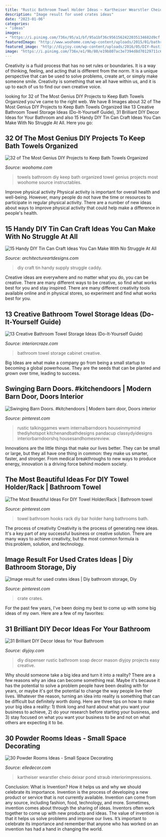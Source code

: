 ```yaml
---
title: "Rustic Bathroom Towel Holder Ideas ~ Kartheiser Wearstler Cheio Deixar Pond Straub Interiorimpressions"
description: "Image result for used crates ideas"
date: "2023-01-06"
categories:
- "ideas"
images:
- "https://i.pinimg.com/736x/95/a1/bf/95a1bf36c9561562422035134682d9cf.jpg"
featuredImage: "http://www.woohome.com/wp-content/uploads/2015/01/bathroom-towel-woohome-13.jpg"
featured_image: "http://diyjoy.com/wp-content/uploads/2016/05/DIY-Rustic-Soap-Dispenser.jpg"
image: "https://i.pinimg.com/736x/e1/9b/80/e19b807ac3e7394d8d70129711c60827.jpg"
---
```



Creativity is a fluid process that has no set rules or boundaries. It is a way of thinking, feeling, and acting that is different from the norm. It is a unique perspective that can be used to solve problems, create art, or simply make someone smile. Creativity is something that we all have within us, and it is up to each of us to find our own creative voice.

	

		
looking for 32 of The Most Genius DIY Projects to Keep Bath Towels Organized you've came to the right web. We have 8 Images about 32 of The Most Genius DIY Projects to Keep Bath Towels Organized like 13 Creative Bathroom Towel Storage Ideas (Do-It-Yourself Guide), 31 Brilliant DIY Decor Ideas for Your Bathroom and also 15 Handy DIY Tin Can Craft Ideas You Can Make With No Struggle At All. Here you go:
		
    
## 32 Of The Most Genius DIY Projects To Keep Bath Towels Organized

<img loading=lazy src="http://www.woohome.com/wp-content/uploads/2015/01/bathroom-towel-woohome-13.jpg" onerror="this.onerror=null;this.src='https://tse3.mm.bing.net/th?id=OIP.Yx6qJK4Slar4T1MYDqtpewHaNK&amp;pid=15.1';" alt="32 of The Most Genius DIY Projects to Keep Bath Towels Organized">

_Source: woohome.com_

>towels bathroom diy keep bath organized towel genius projects most woohome source instructables. 

	

Improve physical activity
Physical activity is important for overall health and well-being. However, many people do not have the time or resources to participate in regular physical activity. There are a number of new ideas about ways to improve physical activity that could help make a difference in people's health.

    
## 15 Handy DIY Tin Can Craft Ideas You Can Make With No Struggle At All

<img loading=lazy src="https://www.architectureartdesigns.com/wp-content/uploads/2019/05/15-Handy-DIY-Tin-Can-Craft-Ideas-You-Can-Make-With-No-Struggle-At-All-15.jpg" onerror="this.onerror=null;this.src='https://tse3.mm.bing.net/th?id=OIP.KATgEwfqufjLn6UuXijOUQHaJ3&amp;pid=15.1';" alt="15 Handy DIY Tin Can Craft Ideas You Can Make With No Struggle At All">

_Source: architectureartdesigns.com_

>diy craft tin handy supply struggle caddy. 

	

Creative ideas are everywhere and no matter what you do, you can be creative. There are many different ways to be creative, so find what works best for you and stay inspired. There are many different creativity tools available online and in physical stores, so experiment and find what works best for you.

    
## 13 Creative Bathroom Towel Storage Ideas (Do-It-Yourself Guide)

<img loading=lazy src="https://interiorcraze.com/wp-content/uploads/2020/07/bathroom-towel-storage7.jpg" onerror="this.onerror=null;this.src='https://tse3.mm.bing.net/th?id=OIP.RucqD8FCKdw3QUpv2ADUdgHaLH&amp;pid=15.1';" alt="13 Creative Bathroom Towel Storage Ideas (Do-It-Yourself Guide)">

_Source: interiorcraze.com_

>bathroom towel storage cabinet creative. 

	

Big Ideas are what make a company go from being a small startup to becoming a global powerhouse. They are the seeds that can be planted and grown over time, leading to success.

    
## Swinging Barn Doors. #kitchendoors | Modern Barn Door, Doors Interior

<img loading=lazy src="https://i.pinimg.com/736x/95/a1/bf/95a1bf36c9561562422035134682d9cf.jpg" onerror="this.onerror=null;this.src='https://tse2.mm.bing.net/th?id=OIP.bqd1Shgz-8tB_Mpc9MyyzgHaJ3&amp;pid=15.1';" alt="Swinging Barn Doors. #kitchendoors | Modern barn door, Doors interior">

_Source: pinterest.com_

>rustic talkinggames wwm internalbarndoors houseinmymind thediyhotspot kitchenandbathdesigns pandacup classydyidesigns interiorbarndoorshq housesandhomesreview. 

	

Innovations are the little things that make our lives better. They can be small or large, but they all have one thing in common: they make us smarter, faster, and stronger. From medical breakthroughs to new ways to produce energy, innovation is a driving force behind modern society.

    
## The Most Beautiful Ideas For DIY Towel Holder/Rack | Bathroom Towel

<img loading=lazy src="https://i.pinimg.com/736x/23/f0/f7/23f0f796777a82061a41e0a163caa969.jpg" onerror="this.onerror=null;this.src='https://tse2.mm.bing.net/th?id=OIP.Fp4W_CbupdsqVWEkvce5BQHaLN&amp;pid=15.1';" alt="The Most Beautiful Ideas For DIY Towel Holder/Rack | Bathroom towel">

_Source: pinterest.com_

>towel bathroom hooks rack diy bar holder hang bathrooms bath. 

	

The process of creativity
Creativity is the process of generating new ideas. It's a key part of any successful business or creative solution. There are many ways to achieve creativity, but the most common formula is this:problem, solution, and technology.

    
## Image Result For Used Crates Ideas | Diy Bathroom Storage, Diy

<img loading=lazy src="https://i.pinimg.com/736x/e1/9b/80/e19b807ac3e7394d8d70129711c60827.jpg" onerror="this.onerror=null;this.src='https://tse3.mm.bing.net/th?id=OIP.OZUBTIwm7KOjryUta6KYqQHaLc&amp;pid=15.1';" alt="Image result for used crates ideas | Diy bathroom storage, Diy">

_Source: pinterest.com_

>crate crates. 

	

For the past few years, I've been doing my best to come up with some big ideas of my own. Here are a few of my favorites: 

    
## 31 Brilliant DIY Decor Ideas For Your Bathroom

<img loading=lazy src="http://diyjoy.com/wp-content/uploads/2016/05/DIY-Rustic-Soap-Dispenser.jpg" onerror="this.onerror=null;this.src='https://tse1.mm.bing.net/th?id=OIP.XdYAZ7qtJK5CwYdS7E7gzgHaLH&amp;pid=15.1';" alt="31 Brilliant DIY Decor Ideas for Your Bathroom">

_Source: diyjoy.com_

>diy dispenser rustic bathroom soap decor mason diyjoy projects easy creative. 

	

Why should someone take a big idea and turn it into a reality?
There are a few reasons why an idea can become something real. Maybe it's because it has the potential to solve a problem people have been dealing with for years, or maybe it's got the potential to change the way people live their lives. Whatever the reason, turning an idea into reality is something that can be difficult but definitely worth doing. Here are three tips on how to make your big idea a reality: 1) think long and hard about what you want your business to achieve, 2) do your research before starting your business, and 3) stay focused on what you want your business to be and not on what others are expecting it to be.

    
## 30 Powder Rooms Ideas - Small Space Decorating

<img loading=lazy src="https://hips.hearstapps.com/hmg-prod.s3.amazonaws.com/images/amy-kartheiser-design-1493047377.jpg?crop=1xw:1xh;center,top&amp;resize=768:*" onerror="this.onerror=null;this.src='https://tse1.mm.bing.net/th?id=OIP.FGL9oy6oIgAF1U4OVFL-9QHaK2&amp;pid=15.1';" alt="30 Powder Rooms Ideas - Small Space Decorating">

_Source: elledecor.com_

>kartheiser wearstler cheio deixar pond straub interiorimpressions. 

	

Conclusion: What is Invention? How it helps us and why we should celebrate its importance.
Invention is the process of developing a new product or service that is not currently available. Invention can come from any source, including fashion, food, technology, and more. Sometimes, invention comes about through the sharing of ideas. Inventors often work together to come up with new products and ideas. The value of invention is that it helps us solve problems and improve our lives. It’s important to celebrate its importance and remember that anyone who has worked on an invention has had a hand in changing the world.

